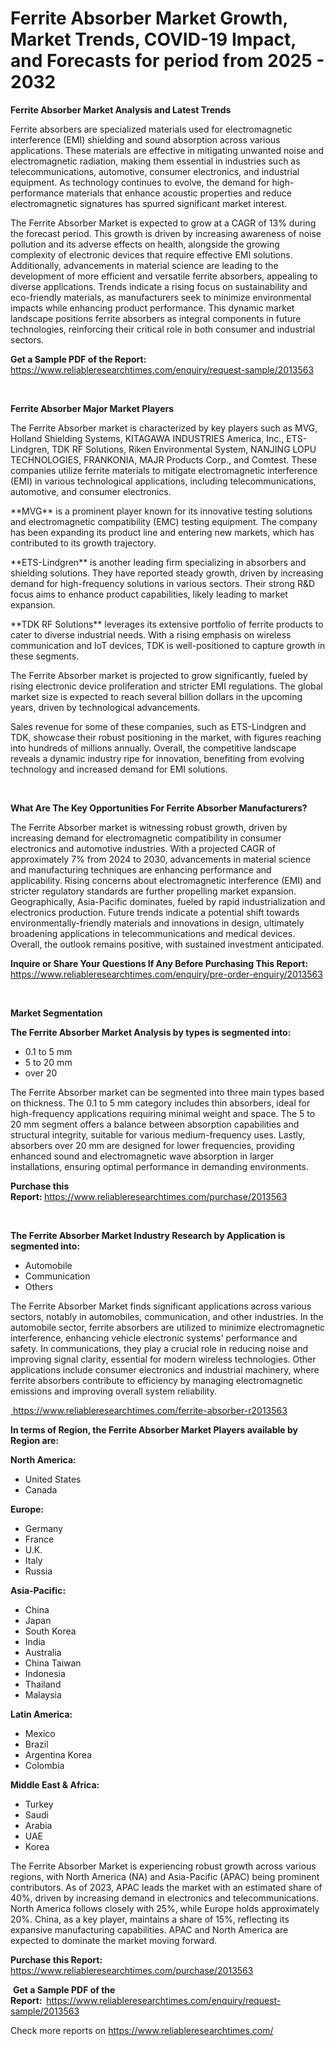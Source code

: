 <p><h1>Ferrite Absorber Market Growth, Market Trends, COVID-19 Impact, and Forecasts for period from 2025 - 2032</h1></p><p><strong>Ferrite Absorber Market Analysis and Latest Trends</strong></p>
<p><p>Ferrite absorbers are specialized materials used for electromagnetic interference (EMI) shielding and sound absorption across various applications. These materials are effective in mitigating unwanted noise and electromagnetic radiation, making them essential in industries such as telecommunications, automotive, consumer electronics, and industrial equipment. As technology continues to evolve, the demand for high-performance materials that enhance acoustic properties and reduce electromagnetic signatures has spurred significant market interest.</p><p>The Ferrite Absorber Market is expected to grow at a CAGR of 13% during the forecast period. This growth is driven by increasing awareness of noise pollution and its adverse effects on health, alongside the growing complexity of electronic devices that require effective EMI solutions. Additionally, advancements in material science are leading to the development of more efficient and versatile ferrite absorbers, appealing to diverse applications. Trends indicate a rising focus on sustainability and eco-friendly materials, as manufacturers seek to minimize environmental impacts while enhancing product performance. This dynamic market landscape positions ferrite absorbers as integral components in future technologies, reinforcing their critical role in both consumer and industrial sectors.</p></p>
<p><strong>Get a Sample PDF of the Report:&nbsp;</strong> <a href="https://www.reliableresearchtimes.com/enquiry/request-sample/2013563?utm_campaign=2182&utm_medium=2&utm_source=Github&utm_content=ia&utm_term=20022025&utm_id=ferrite-absorber">https://www.reliableresearchtimes.com/enquiry/request-sample/2013563</a></p>
<p>&nbsp;</p>
<p><strong>Ferrite Absorber Major Market Players</strong></p>
<p><p>The Ferrite Absorber market is characterized by key players such as MVG, Holland Shielding Systems, KITAGAWA INDUSTRIES America, Inc., ETS-Lindgren, TDK RF Solutions, Riken Environmental System, NANJING LOPU TECHNOLOGIES, FRANKONIA, MAJR Products Corp., and Comtest. These companies utilize ferrite materials to mitigate electromagnetic interference (EMI) in various technological applications, including telecommunications, automotive, and consumer electronics.</p><p>**MVG** is a prominent player known for its innovative testing solutions and electromagnetic compatibility (EMC) testing equipment. The company has been expanding its product line and entering new markets, which has contributed to its growth trajectory. </p><p>**ETS-Lindgren** is another leading firm specializing in absorbers and shielding solutions. They have reported steady growth, driven by increasing demand for high-frequency solutions in various sectors. Their strong R&D focus aims to enhance product capabilities, likely leading to market expansion.</p><p>**TDK RF Solutions** leverages its extensive portfolio of ferrite products to cater to diverse industrial needs. With a rising emphasis on wireless communication and IoT devices, TDK is well-positioned to capture growth in these segments.</p><p>The Ferrite Absorber market is projected to grow significantly, fueled by rising electronic device proliferation and stricter EMI regulations. The global market size is expected to reach several billion dollars in the upcoming years, driven by technological advancements.</p><p>Sales revenue for some of these companies, such as ETS-Lindgren and TDK, showcase their robust positioning in the market, with figures reaching into hundreds of millions annually. Overall, the competitive landscape reveals a dynamic industry ripe for innovation, benefiting from evolving technology and increased demand for EMI solutions.</p></p>
<p>&nbsp;</p>
<p><strong>What Are The Key Opportunities For Ferrite Absorber Manufacturers?</strong></p>
<p><p>The Ferrite Absorber market is witnessing robust growth, driven by increasing demand for electromagnetic compatibility in consumer electronics and automotive industries. With a projected CAGR of approximately 7% from 2024 to 2030, advancements in material science and manufacturing techniques are enhancing performance and applicability. Rising concerns about electromagnetic interference (EMI) and stricter regulatory standards are further propelling market expansion. Geographically, Asia-Pacific dominates, fueled by rapid industrialization and electronics production. Future trends indicate a potential shift towards environmentally-friendly materials and innovations in design, ultimately broadening applications in telecommunications and medical devices. Overall, the outlook remains positive, with sustained investment anticipated.</p></p>
<p><strong>Inquire or Share Your Questions If Any Before Purchasing This Report:</strong> <a href="https://www.reliableresearchtimes.com/enquiry/pre-order-enquiry/2013563?utm_campaign=2182&utm_medium=2&utm_source=Github&utm_content=ia&utm_term=20022025&utm_id=ferrite-absorber">https://www.reliableresearchtimes.com/enquiry/pre-order-enquiry/2013563</a></p>
<p>&nbsp;</p>
<p><strong>Market Segmentation</strong></p>
<p><strong>The Ferrite Absorber Market Analysis by types is segmented into:</strong></p>
<p><ul><li>0.1 to 5 mm</li><li>5 to 20 mm</li><li>over 20</li></ul></p>
<p><p>The Ferrite Absorber market can be segmented into three main types based on thickness. The 0.1 to 5 mm category includes thin absorbers, ideal for high-frequency applications requiring minimal weight and space. The 5 to 20 mm segment offers a balance between absorption capabilities and structural integrity, suitable for various medium-frequency uses. Lastly, absorbers over 20 mm are designed for lower frequencies, providing enhanced sound and electromagnetic wave absorption in larger installations, ensuring optimal performance in demanding environments.</p></p>
<p><strong>Purchase this Report:&nbsp;</strong><a href="https://www.reliableresearchtimes.com/purchase/2013563?utm_campaign=2182&utm_medium=2&utm_source=Github&utm_content=ia&utm_term=20022025&utm_id=ferrite-absorber">https://www.reliableresearchtimes.com/purchase/2013563</a></p>
<p>&nbsp;</p>
<p><strong>The Ferrite Absorber Market Industry Research by Application is segmented into:</strong></p>
<p><ul><li>Automobile</li><li>Communication</li><li>Others</li></ul></p>
<p><p>The Ferrite Absorber Market finds significant applications across various sectors, notably in automobiles, communication, and other industries. In the automobile sector, ferrite absorbers are utilized to minimize electromagnetic interference, enhancing vehicle electronic systems' performance and safety. In communications, they play a crucial role in reducing noise and improving signal clarity, essential for modern wireless technologies. Other applications include consumer electronics and industrial machinery, where ferrite absorbers contribute to efficiency by managing electromagnetic emissions and improving overall system reliability.</p></p>
<p><a href="https://www.reliableresearchtimes.com/ferrite-absorber-r2013563?utm_campaign=2182&utm_medium=2&utm_source=Github&utm_content=ia&utm_term=20022025&utm_id=ferrite-absorber">&nbsp;https://www.reliableresearchtimes.com/ferrite-absorber-r2013563</a></p>
<p><strong>In terms of Region, the Ferrite Absorber Market Players available by Region are:</strong></p>
<p>
    <p> <strong> North America: </strong>
        <ul>
            <li>United States</li>
            <li>Canada</li>
        </ul>
        </p> 
    <p> <strong> Europe: </strong>
        <ul>
            <li>Germany</li>
            <li>France</li>
            <li>U.K.</li>
            <li>Italy</li>
            <li>Russia</li>
        </ul>
        </p> 
    <p> <strong> Asia-Pacific: </strong>
        <ul>
            <li>China</li>
            <li>Japan</li>
            <li>South Korea</li>
            <li>India</li>
            <li>Australia</li>
            <li>China Taiwan</li>
            <li>Indonesia</li>
            <li>Thailand</li>
            <li>Malaysia</li>
        </ul>
        </p> 
    <p> <strong> Latin America: </strong>
        <ul>
            <li>Mexico</li>
            <li>Brazil</li>
            <li>Argentina Korea</li>
            <li>Colombia</li>
        </ul>
        </p> 
    <p> <strong> Middle East & Africa: </strong>
        <ul>
            <li>Turkey</li>
            <li>Saudi</li>
            <li>Arabia</li>
            <li>UAE</li>
            <li>Korea</li>
        </ul>
    </p>
    </p>
<p><p>The Ferrite Absorber Market is experiencing robust growth across various regions, with North America (NA) and Asia-Pacific (APAC) being prominent contributors. As of 2023, APAC leads the market with an estimated share of 40%, driven by increasing demand in electronics and telecommunications. North America follows closely with 25%, while Europe holds approximately 20%. China, as a key player, maintains a share of 15%, reflecting its expansive manufacturing capabilities. APAC and North America are expected to dominate the market moving forward.</p></p>
<p><strong>Purchase this Report: </strong><a href="https://www.reliableresearchtimes.com/purchase/2013563?utm_campaign=2182&utm_medium=2&utm_source=Github&utm_content=ia&utm_term=20022025&utm_id=ferrite-absorber">https://www.reliableresearchtimes.com/purchase/2013563</a></p>
<p>&nbsp;<strong>Get a Sample PDF of the Report:&nbsp;&nbsp;</strong><a href="https://www.reliableresearchtimes.com/enquiry/request-sample/2013563?utm_campaign=2182&utm_medium=2&utm_source=Github&utm_content=ia&utm_term=20022025&utm_id=ferrite-absorber">https://www.reliableresearchtimes.com/enquiry/request-sample/2013563</a></p>
<p><strong></strong></p>
<p>Check more reports on <a href="https://www.reliableresearchtimes.com/?utm_campaign=2182&utm_medium=2&utm_source=Github&utm_content=ia&utm_term=20022025&utm_id=ferrite-absorber">https://www.reliableresearchtimes.com/</a></p>